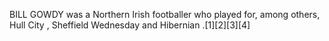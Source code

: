 BILL GOWDY was a Northern Irish footballer who played for, among others, Hull City , Sheffield Wednesday and Hibernian .[1][2][3][4]
